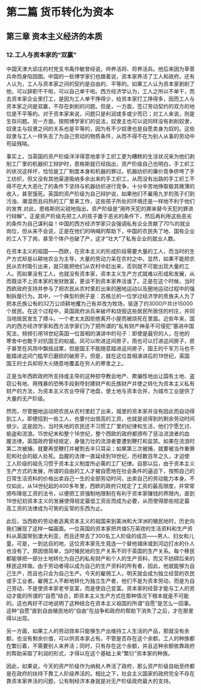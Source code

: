 # 第二篇 货币转化为资本

## 第三章 资本主义经济的本质

### 12.工人与资本家的“双赢”

中国天津大邱庄的村党支书禹作敏曾经说，帅养活将、将养活兵。他后来因为草菅兵命而身陷囹圄。中国的一些博学家们也跟着说，资本家养活了工人和政府。还有人认为，工人与资本家之间的契约是自由的、平等的。如果工人认为资本家剥削了他，可以辞职不干啦，可以自己单干啦。西方经济学认为，工人之所以不单干，而去资本家企业里打工，是因为工人单干挣得少，给资本家打工挣得多，因而工人与资本家之间是双赢，不存在剥削的问题。但是，一方面，签订劳动契约的双方的地位是不平等的。对于资本家来说，问题只是利润或多或少而已；对工人来说，则是生存问题。另一方面，按照博学家们的说法，奴隶主也可以说同样没有剥削奴隶，奴隶主与奴隶之间的关系也是平等的，因为有不少奴隶也是自愿卖身为奴的。这些奴隶与工人一样失去了为自己劳动的物质条件，从而不得不在为别人从事的劳动中苟延残喘。

事实上，当英国的资产阶级洋洋得意地拿手工织工更为糟糕的生活状况来为他们剥削工厂里的机器织工辩护时，恩格斯就已经指出，资产阶级自己也明白，手工织工的状况这样坏，恰恰是工厂制度本身和机器的罪过。机器纺织的廉价竞争挤垮了手工纺织，但又没有其他渠道吸纳多余出来的手工织工，从而没有出路的手工织工不得不在大大恶化了的条件下坚持与机器纺织进行竞争，十分辛苦地挣取极其微薄的收入，甚至饿死。英国的资产阶级为自己辩护说，如果他们不雇用九岁的孩子们到污浊、潮湿而且闷热的工厂里来工作，这些孩子所处的环境还是一样地不利于他们的发育.对此，恩格斯则尖锐地指出，资产阶级是“用昨天犯的罪来替今天犯的罪进行辩解”。正是资产阶级先把工人的孩子置于恶劣的条件下，然后再利用这些恶劣的条件为自己谋利益！中国的西方经济学家只会强调私有企业贡献了70%的就业岗位，但从来不会说，正是在他们的呐喊的帮助下，中国的农民失了地、国有企业的工人下了岗，甚至个体户也破了产，这才“壮大”了私有企业的就业人数。

在资本主义的祖国——西欧，在资本主义的形成阶段需要大量的工人，而当时的生产方式却是以耕地农业为主导，大量的劳动力呆在农村之中。显然，如果不能把农民从农村吸引出来，就只能把他们从农村中赶出来，否则就不可能出现大量的工人。而如果没有工人，也就没有资本家，资本主义生产方式就难以形成和发展，从而既谈不上资本家的发财致富，更谈不到资本家养活谁了。正是在这个时候，当时西欧政府支持并参与了把农民从农村里赶出来的圈地运动以及圈地运动过程中的强制拆屋行为。其中，一个典型的例子是：苏格兰的一位学过经济学的贵族夫人为了把本氏族公有的32万公顷耕地攫为己有并改为牧场，驱逐了约3000户共计15000个居民。在这个过程中，英国政府派兵来破坏和烧毁这些居民所居住的村庄，并同当地居民发生了搏斗。一个老太太因拒绝离开小屋而被烧死在里面。近些年来，国内的西方经济学家和西方法学家们为了把所谓的“私有财产神圣不可侵犯”塞进中国宪法，频频引用18世纪英国一位首相的演讲中的句子：即使是最穷的人，在他的寒舍中也敢于对抗国王的权威。风可以吹进这间房子，雨也可以打进这间房子，房子甚至在风雨中飘摇战栗，但是国王不能随意踏进这间房子，国王的千军万马也不能踏进这间门槛早已磨损的破房子。但是，就在这位首相演讲后的19世纪，英国国王的士兵却将大火随意地覆盖在穷人的寒舍之上。

正是当年西欧政府所支持或主导的这种掠夺教会地产、欺骗性地出让国有土地、盗窃公有地、用残暴的恐怖手段剥夺封建财产和氏族财产并使之转化为资本主义私有财产的方法，为资本主义农业夺得了地盘，使土地与资本合并，为城市工业提供了大量的无产阶级。

然而，尽管圈地运动把农民从农村里赶了出来，城里的资本家并没有因此而自动得到工人。即便招到一些工人，也要付出很高的工资，也就是说得到的剩余劳动时间很少。这是因为，当时失地的农民还不习惯工厂里的纪律和生活，他们宁愿乞讨、偷盗和流浪。15世纪末和整个16世纪，整个西欧的政府都颁布了惩治流浪者的血腥法律。英国政府曾经规定，身强力壮的流浪者要遭到鞭打和监禁。如果在流浪时第二次被捕，就要再受鞭打并被割去半只耳朵；如果第三次被捕，就要被当作重罪犯和社会的敌人处死。血腥的法律一直延续到18世纪，历经数百年之久，才迫使工人阶级的祖先习惯于资本主义制度所必需的工厂纪律。自那以后，由于资本主义生产方式的发展，所谓的自由的工人才被自愿地在社会条件的逼迫下，按照自己的日常生活资料的价格出卖自己一生的全部劳动时间，出卖自己的劳动能力本身。不仅如此，从14世纪起的400多年里，西欧的政府只规定了工资的最高限度，并常常颁布降低工资的法令，以便把工资强制地限制在有利于资本家赚钱的界限内，直到19世纪初资本主义的发展使得规定最低工资反而成为必要，从而使得那些规定最高工资的法律成为可笑的反常的东西为止。

此后，当西欧的劳动者逃离资本主义的祖国来到美洲和大洋洲的殖民地时，历史向我们展现了这样一幅画面。一位英国的资本家把共值5万英镑的生活资料和生产资料从英国带到澳大利亚，而且还带去了300名工人阶级的成员——男人、妇女和儿童。可是，一到达目的地，这位资本家先生竟连一个替他铺床或到河边打水的仆人也没有了。原因很简单，当时殖民地的生产关系不同于英国的生产关系。每个移民都能够把一部分土地转化为自己的私有财产和个人的生产资料，而又不妨碍后来的移民这样做。由于劳动者得以成为自己的生产资料的所有者，因此，他就能够为自己生产，而且也只会为自己生产。今天的雇佣工人，明天就会成为独立经营的农民或手工业者。雇佣工人不断地转化为独立生产者，他们不是为资本劳动，而是为自己劳动，不是使资本家老爷变富，而是使自己变富。资本家的经营才能与工人的劳动才能的所谓的“自愿”结合，即资本主义生产方式在那种情况下根本就是不可能的。这也再好不过地说明了这种结合在资本主义祖国的所谓“自愿”是怎么一回事。这种“自愿”直到自由殖民地的“自由”在战争和政府的帮助下消失了之后，才在那里得以出现。

另一方面，如果工人的劳动效率只能够生产出维持工人生活的产品，那就没有余额，也没有剩余价值，可以供资本家占有。不管是否存在这个余额，工人的种族都在繁衍着，不需要别人来养活；同时，只有存在这个余额，并且这种余额依靠政府的帮助采取了利润的形式，才得以在这个基础上来“繁衍”资本家的种族。

因此，如果说，今天的资产阶级作为纳税人养活了政府，那么资产阶级自始至终都是在政府的扶持下靠工人阶级养活的。相比之下，社会主义国家的政府完全不存在靠资本家养活的问题，公有制经济本身就是对无产阶级政府最大的支持。
